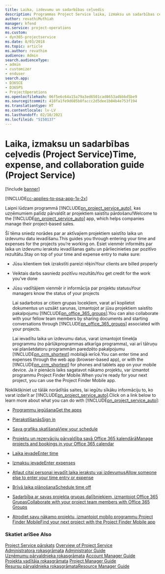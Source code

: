 ```yaml
---
title: Laika, izdevumu un sadarbības ceļvedis
description: Programmas Project Service laika, izmaksu un sadarbības ceļvedis
author: revathiMuthiah
manager: kfend
ms.service: project-operations
ms.custom:
- dyn365-projectservice
ms.date: 8/03/2018
ms.topic: article
ms.author: revathim
audience: Admin
search.audienceType:
- admin
- customizer
- enduser
search.app:
- D365CE
- D365PS
- ProjectOperations
ms.openlocfilehash: 06f5e6c64a15a79a3ed6501cad8653adbbbd5be9
ms.sourcegitcommit: 418fa1fe9d605b8faccc2d5dee1b04b4e753f194
ms.translationtype: HT
ms.contentlocale: lv-LV
ms.lasthandoff: 02/10/2021
ms.locfileid: "5150137"
---
```

# <a name="time-expense-and-collaboration-guide-project-service"></a><span data-ttu-id="291ba-103">Laika, izmaksu un sadarbības ceļvedis (Project Service)</span><span class="sxs-lookup"><span data-stu-id="291ba-103">Time, expense, and collaboration guide (Project Service)</span></span>

[!include [banner](../includes/psa-now-project-operations.md)]

[!INCLUDE[cc-applies-to-psa-app-1x-2x](../includes/cc-applies-to-psa-app-1x-2x.md)]

<span data-ttu-id="291ba-104">Laipni lūdzam programmā [!INCLUDE[pn_project_service_auto](../includes/pn-project-service-auto.md)], kas uzņēmumiem palīdz pārvaldīt ar projektiem saistītu pārdošanu!</span><span class="sxs-lookup"><span data-stu-id="291ba-104">Welcome to the [!INCLUDE[pn_project_service_auto](../includes/pn-project-service-auto.md)] app, which helps companies manage their project-based sales.</span></span> 
  
 <span data-ttu-id="291ba-105">Šī tēma sniedz norādes par ar aktīvajiem projektiem saistīto laika un izdevumu datu ievadīšanu.</span><span class="sxs-lookup"><span data-stu-id="291ba-105">This guides you through entering your time and expenses for the projects you’re working on.</span></span> <span data-ttu-id="291ba-106">Esiet vienmēr informēts par laika un izdevumu ierakstu ievadīšanas gaitu un pārliecinieties par pozitīvo rezultātu.</span><span class="sxs-lookup"><span data-stu-id="291ba-106">Stay on top of your time and expense entry to make sure:</span></span>  
  
- <span data-ttu-id="291ba-107">Jūsu klientiem tiek izrakstīti pareizi rēķini</span><span class="sxs-lookup"><span data-stu-id="291ba-107">Your clients are billed properly</span></span>  
  
- <span data-ttu-id="291ba-108">Veiktais darbs sasniedz pozitīvu rezultātu</span><span class="sxs-lookup"><span data-stu-id="291ba-108">You get credit for the work you’ve done</span></span>  
  
- <span data-ttu-id="291ba-109">Jūsu vadītājiem vienmēr ir informācija par projektu statusu</span><span class="sxs-lookup"><span data-stu-id="291ba-109">Your managers know the status of your projects</span></span>  
  
  <span data-ttu-id="291ba-110">Lai sadarbotos ar citiem grupas locekļiem, varat arī koplietot dokumentus un uzsākt sarunas, izmantojot ar jūsu projektiem saistīto pakalpojumu [!INCLUDE[pn_office_365_groups](../includes/pn-office-365-groups.md)].</span><span class="sxs-lookup"><span data-stu-id="291ba-110">You can also collaborate with your fellow team members by sharing documents and starting conversations through [!INCLUDE[pn_office_365_groups](../includes/pn-office-365-groups.md)] associated with your projects.</span></span>  
  
  <span data-ttu-id="291ba-111">Lai ievadītu laika un izdevumu datus, varat izmantojot tīmekļa programmu (no pārlūkprogrammas atkarīga programma), vai arī tālruņu vai planšetdatoru programmām paredzēto pakalpojumu [!INCLUDE[pn_crm_shortest](../includes/pn-crm-shortest.md)] mobilajā ierīcē.</span><span class="sxs-lookup"><span data-stu-id="291ba-111">You can enter time and expenses through the web app (browser-based app), or with the [!INCLUDE[pn_crm_shortest](../includes/pn-crm-shortest.md)] for phones and tablets app on your mobile device.</span></span> <span data-ttu-id="291ba-112">Ja ir pienācis laiks sagatavot nākamo projektu, var izmantot programmu Project Finder Mobile.</span><span class="sxs-lookup"><span data-stu-id="291ba-112">When you’re ready for your next project, you can use the Project Finder Mobile app.</span></span>  
  
<span data-ttu-id="291ba-113">Noklikšķiniet uz tālāk norādītās saites, lai iegūtu sīkāku informāciju to, ko varat izdarīt ar [!INCLUDE[pn_project_service_auto](../includes/pn-project-service-auto.md)].</span><span class="sxs-lookup"><span data-stu-id="291ba-113">Click on a link below to learn more about what you can do with [!INCLUDE[pn_project_service_auto](../includes/pn-project-service-auto.md)]:</span></span>  
  
-   [<span data-ttu-id="291ba-114">Programmu iegūšana</span><span class="sxs-lookup"><span data-stu-id="291ba-114">Get the apps</span></span>](../psa/get-apps.md)  
  
-   [<span data-ttu-id="291ba-115">Pierakstīšanās</span><span class="sxs-lookup"><span data-stu-id="291ba-115">Sign in</span></span>](../psa/sign-in.md)  
  
-   [<span data-ttu-id="291ba-116">Sava grafika skatīšana</span><span class="sxs-lookup"><span data-stu-id="291ba-116">View your schedule</span></span>](../psa/view-schedule.md)  
  
-   [<span data-ttu-id="291ba-117">Projektu un rezervāciju pārvaldība savā Office 365 kalendārā</span><span class="sxs-lookup"><span data-stu-id="291ba-117">Manage projects and bookings in your Office 365 calendar</span></span>](../psa/manage-project-bookings-office-365-calendar.md)  
  
-   [<span data-ttu-id="291ba-118">Laika ievade</span><span class="sxs-lookup"><span data-stu-id="291ba-118">Enter time</span></span>](../psa/enter-time.md)  
  
-   [<span data-ttu-id="291ba-119">Izmaksu ievade</span><span class="sxs-lookup"><span data-stu-id="291ba-119">Enter expenses</span></span>](../psa/enter-expenses.md)  
  
-   [<span data-ttu-id="291ba-120">Atļaut citai personai ievadīt laika ierakstu vai izdevumus</span><span class="sxs-lookup"><span data-stu-id="291ba-120">Allow someone else to enter your time entry or expense</span></span>](../psa/allow-someone-else-enter-time-entry-expense.md)  
  
-   [<span data-ttu-id="291ba-121">Brīvā laika plānošana</span><span class="sxs-lookup"><span data-stu-id="291ba-121">Schedule time off</span></span>](../psa/schedule-time-off.md)  
  
-   [<span data-ttu-id="291ba-122">Sadarbība ar savas projekta grupas dalībniekiem, izmantojot Office 365 Grupas</span><span class="sxs-lookup"><span data-stu-id="291ba-122">Collaborate with your project team members with Office 365 Groups</span></span>](../psa/collaborate-project-team-members-office-365-groups.md)  
  
-   [<span data-ttu-id="291ba-123">Atrodiet savu nākamo projektu, izmantojot mobilo programmu Project Finder Mobile</span><span class="sxs-lookup"><span data-stu-id="291ba-123">Find your next project with the Project Finder Mobile app</span></span>](../psa/find-next-project-finder-mobile-app.md)  
  
### <a name="see-also"></a><span data-ttu-id="291ba-124">Skatiet arī</span><span class="sxs-lookup"><span data-stu-id="291ba-124">See Also</span></span>  
 <span data-ttu-id="291ba-125">[Project Service pārskats](../psa/overview.md) </span><span class="sxs-lookup"><span data-stu-id="291ba-125">[Overview of Project Service](../psa/overview.md) </span></span>  
 <span data-ttu-id="291ba-126">[Administratora rokasgrāmata](../psa/admin-guide.md) </span><span class="sxs-lookup"><span data-stu-id="291ba-126">[Administrator Guide](../psa/admin-guide.md) </span></span>  
 <span data-ttu-id="291ba-127">[Uzņēmumu pārvaldnieka rokasgrāmata](../psa/account-manager-guide.md) </span><span class="sxs-lookup"><span data-stu-id="291ba-127">[Account Manager Guide](../psa/account-manager-guide.md) </span></span>  
 <span data-ttu-id="291ba-128">[Projekta vadītāja rokasgrāmata](../psa/project-manager-guide.md) </span><span class="sxs-lookup"><span data-stu-id="291ba-128">[Project Manager Guide](../psa/project-manager-guide.md) </span></span>  
 [<span data-ttu-id="291ba-129">Resursu pārvaldnieka rokasgrāmata</span><span class="sxs-lookup"><span data-stu-id="291ba-129">Resource Manager Guide</span></span>](../psa/resource-manager-guide.md)   
